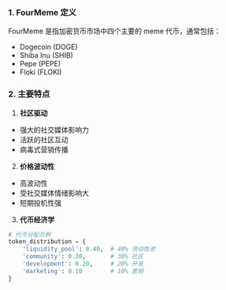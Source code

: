 
### 1. FourMeme 定义
FourMeme 是指加密货币市场中四个主要的 meme 代币，通常包括：

- Dogecoin (DOGE)
- Shiba Inu (SHIB)
- Pepe (PEPE)
- Floki (FLOKI)
### 2. 主要特点
1. **社区驱动**
- 强大的社交媒体影响力
- 活跃的社区互动
- 病毒式营销传播
2. **价格波动性**
- 高波动性
- 受社交媒体情绪影响大
- 短期投机性强
3. **代币经济学**
```python
# 代币分配示例
token_distribution = {
    'liquidity_pool': 0.40,  # 40% 流动性池
    'community': 0.30,       # 30% 社区
    'development': 0.20,     # 20% 开发
    'marketing': 0.10        # 10% 营销
}
```
